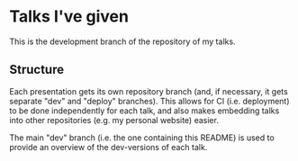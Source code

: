 # Talks I've given

This is the development branch of the repository of my talks.

## Structure

Each presentation gets its own repository branch (and, if necessary, it gets separate "dev" and "deploy" branches). This allows for CI (i.e. deployment) to be done independently for each talk, and also makes embedding talks into other repositories (e.g. my personal website) easier.

The main "dev" branch (i.e. the one containing this README) is used to provide an overview of the dev-versions of each talk.
